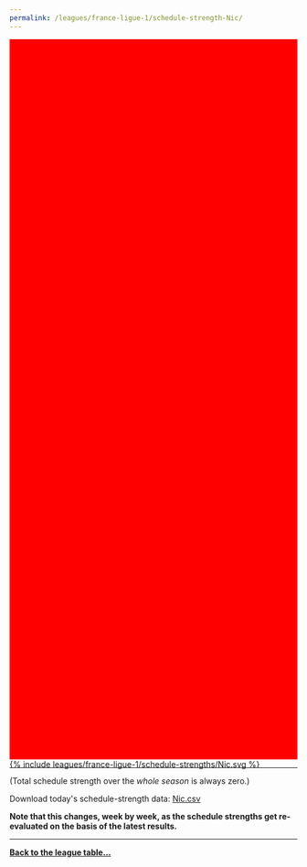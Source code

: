 ```yaml
---
permalink: /leagues/france-ligue-1/schedule-strength-Nic/
---
```


<style>
.svg-wrap {
    background-color:red;
    height:0;
    padding-top:250%; /* 350px/550px */
    position: relative;
}

svg {
    background-color: white;
    height: 100%;
    display:block;
    width: 100%;
    position: absolute;
    top:0;
    left:0;
}
</style>


<div class="svg-wrap">
{% include leagues/france-ligue-1/schedule-strengths/Nic.svg %}
</div>

-----

(Total schedule strength over the *whole season* is always zero.)


Download today's schedule-strength data: [Nic.csv](/assets/leagues/france-ligue-1/2021/schedule-strengths/Nic.csv)

**Note that this changes, week by week, as the schedule strengths get re-evaluated on the
basis of the latest results.**

-----

[**Back to the league table...**](/leagues/france-ligue-1)


